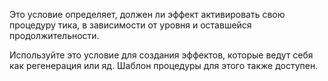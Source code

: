Это условие определяет, должен ли эффект активировать свою процедуру тика, в зависимости от уровня и оставшейся продолжительности.

Используйте это условие для создания эффектов, которые ведут себя как регенерация или яд. Шаблон процедуры для этого также
доступен.